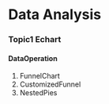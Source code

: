 # Data Analysis

### Topic1 Echart
#### DataOperation
1. FunnelChart
2. CustomizedFunnel
3. NestedPies